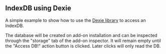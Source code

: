 ## IndexDB using Dexie

A simple example to show how to use the [Dexie library](https://dexie.org/) to access an IndexDB.

The database will be created on add-on installation and can be inspected through the "storage" tab of
the add-on inspector. It will remain empty until the "Access DB!" action button is clicked. Later clicks
will only read the DB.
